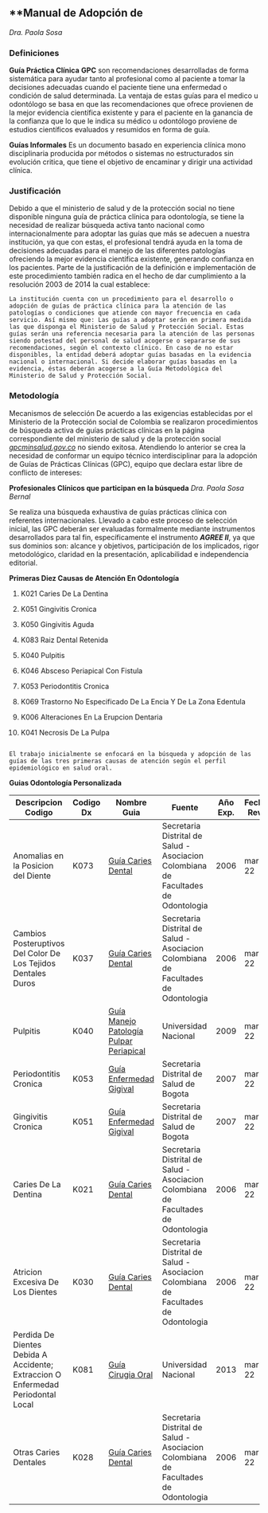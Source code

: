 ## **Manual de Adopción de 
_Dra. Paola Sosa_

### **Definiciones**

**Guía Práctica Clínica** **GPC** son recomendaciones desarrolladas de forma sistemática para ayudar tanto al profesional como al paciente a tomar la decisiones adecuadas cuando el paciente tiene una enfermedad o condición de salud determinada. La ventaja de estas guías para el medico u odontólogo se basa en que las recomendaciones que ofrece provienen de la mejor evidencia científica existente y para el paciente en la ganancia de la confianza que lo que le indica su médico u odontólogo proviene de estudios científicos evaluados y resumidos en forma de guía.
    
**Guías Informales** Es un documento basado en experiencia clínica mono disciplinaria producida por métodos o sistemas no estructurados sin evolución critica, que tiene el objetivo de encaminar y dirigir una actividad clínica.
    

### **Justificación**

Debido a que el ministerio de salud y de la protección social no tiene disponible ninguna guía de práctica clínica para odontología, se tiene la necesidad de realizar búsqueda activa tanto nacional como internacionalmente para adoptar las guías que más se adecuen a nuestra institución, ya que con estas, el profesional tendrá ayuda en la toma de decisiones adecuadas para el manejo de las diferentes patologías ofreciendo la mejor evidencia científica existente, generando confianza en los pacientes. Parte de la justificación de la definición e implementación de este procedimiento también radica en el hecho de dar cumplimiento a la resolución 2003 de 2014 la cual establece:

```{note}
La institución cuenta con un procedimiento para el desarrollo o adopción de guías de práctica clínica para la atención de las patologías o condiciones que atiende con mayor frecuencia en cada servicio. Así mismo que: Las guías a adoptar serán en primera medida las que disponga el Ministerio de Salud y Protección Social. Estas guías serán una referencia necesaria para la atención de las personas siendo potestad del personal de salud acogerse o separarse de sus recomendaciones, según el contexto clínico. En caso de no estar disponibles, la entidad deberá adoptar guías basadas en la evidencia nacional o internacional. Si decide elaborar guías basadas en la evidencia, éstas deberán acogerse a la Guía Metodológica del Ministerio de Salud y Protección Social.
```


### **Metodología**

Mecanismos de selección De acuerdo a las exigencias establecidas por el Ministerio de la Protección social de Colombia se realizaron procedimientos de búsqueda activa de guías prácticas clínicas en la página correspondiente del ministerio de salud y de la protección social _[gpcminsalud.gov.co](http://gpcminsalud.gov.co)_ no siendo exitosa. Atendiendo lo anterior se crea la necesidad de conformar un equipo técnico interdisciplinar para la adopción de Guías de Prácticas Clínicas (GPC), equipo que declara estar libre de conflicto de intereses:

**Profesionales Clínicos que participan en la búsqueda**
_Dra. Paola Sosa Bernal_
        

Se realiza una búsqueda exhaustiva de guías prácticas clínica con referentes internacionales. Llevado a cabo este proceso de selección inicial, las GPC deberán ser evaluadas formalmente mediante instrumentos desarrollados para tal fin, específicamente el instrumento _**AGREE II**_, ya que sus dominios son: alcance y objetivos, participación de los implicados, rigor metodológico, claridad en la presentación, aplicabilidad e independencia editorial.

**Primeras Diez Causas de Atención En Odontología**

1.  K021 Caries De La Dentina
    
2.  K051 Gingivitis Cronica
    
3.  K050 Gingivitis Aguda
    
4.  K083 Raiz Dental Retenida
    
5.  K040 Pulpitis
    
6.  K046 Absceso Periapical Con Fistula
    
7.  K053 Periodontitis Cronica
    
8.  K069 Trastorno No Especificado De La Encia Y De La Zona Edentula
    
9.  K006 Alteraciones En La Erupcion Dentaria
    
10.  K041 Necrosis De La Pulpa
    

```{note}

El trabajo inicialmente se enfocará en la búsqueda y adopción de las guías de las tres primeras causas de atención según el perfil epidemiológico en salud oral.
```
**Guias Odontología Personalizada**

| Descripcion Codigo                                                               | Codigo Dx | Nombre Guia                                                                                                                     | Fuente                                                                             | Año Exp. | Fecha Rev. | Agree II                                                                                                              |
| -------------------------------------------------------------------------------- | --------- | ------------------------------------------------------------------------------------------------------------------------------- | ---------------------------------------------------------------------------------- | -------- | ---------- | --------------------------------------------------------------------------------------------------------------------- |
| Anomalias en la Posicion del Diente                                              | K073      | [Guía Caries Dental](https://drive.google.com/file/d/1B9j_TXwXEnE1_kasngLGHgETzKv1KDh3/view?usp=sharing)                    | Secretaria Distrital de Salud - Asociacion Colombiana de Facultades de Odontologia | 2006     | mar-22     | [Agree II Caries](https://docs.google.com/spreadsheets/d/1o5X_h6drlIavTgbGmsjrIszikiBJ4XPj/edit#gid=1616926669)    |
| Cambios Posteruptivos Del Color De Los Tejidos Dentales Duros                    | K037      | [Guía Caries Dental](https://drive.google.com/file/d/1B9j_TXwXEnE1_kasngLGHgETzKv1KDh3/view?usp=sharing)                    | Secretaria Distrital de Salud - Asociacion Colombiana de Facultades de Odontologia | 2006     | mar-22     | [Agree II Caries](https://docs.google.com/spreadsheets/d/1o5X_h6drlIavTgbGmsjrIszikiBJ4XPj/edit#gid=1616926669)    |
| Pulpitis                                                                         | K040      | [Guía Manejo Patología Pulpar Periapical](https://drive.google.com/file/d/1NpLQTpOzTFIL0FmmXaoBzdDyxebYbWnh/view?usp=sharing) | Universidad Nacional                                                               | 2009     | mar-22     | [Agree II Patología](https://docs.google.com/spreadsheets/d/1o5X_h6drlIavTgbGmsjrIszikiBJ4XPj/edit#gid=739222368)  |
| Periodontitis Cronica                                                            | K053      | [Guía Enfermedad Gigival](https://drive.google.com/file/d/1qjb3hTIS20CPx3eTGyektrkkv3u0-E_J/view?usp=sharing)                | Secretaria Distrital de Salud de Bogota                                            | 2007     | mar-22     | [Agree II E. Gingival](https://docs.google.com/spreadsheets/d/1o5X_h6drlIavTgbGmsjrIszikiBJ4XPj/edit#gid=92261782) |
| Gingivitis Cronica                                                               | K051      | [Guía Enfermedad Gigival](https://drive.google.com/file/d/1qjb3hTIS20CPx3eTGyektrkkv3u0-E_J/view?usp=sharing)                | Secretaria Distrital de Salud de Bogota                                            | 2007     | mar-22     | [Agree II E. Gingival](https://docs.google.com/spreadsheets/d/1o5X_h6drlIavTgbGmsjrIszikiBJ4XPj/edit#gid=92261782) |
| Caries De La Dentina                                                             | K021      | [Guía Caries Dental](https://drive.google.com/file/d/1B9j_TXwXEnE1_kasngLGHgETzKv1KDh3/view?usp=sharing)                    | Secretaria Distrital de Salud - Asociacion Colombiana de Facultades de Odontologia | 2006     | mar-22     | [Agree II Caries](https://docs.google.com/spreadsheets/d/1o5X_h6drlIavTgbGmsjrIszikiBJ4XPj/edit#gid=1616926669)    |
| Atricion Excesiva De Los Dientes                                                 | K030      | [Guía Caries Dental](https://drive.google.com/file/d/1B9j_TXwXEnE1_kasngLGHgETzKv1KDh3/view?usp=sharing)                    | Secretaria Distrital de Salud - Asociacion Colombiana de Facultades de Odontologia | 2006     | mar-22     | [Agree II Caries](https://docs.google.com/spreadsheets/d/1o5X_h6drlIavTgbGmsjrIszikiBJ4XPj/edit#gid=1616926669)    |
| Perdida De Dientes Debida A Accidente; Extraccion O Enfermedad Periodontal Local | K081      | [Guía Cirugia Oral](https://drive.google.com/file/d/1DlltUxHyaBH3ZNb88AEUdScosa6PGEnu/view?usp=sharing)                       | Universidad Nacional                                                               | 2013     | mar-22     | [Agree II Cirugía](https://docs.google.com/spreadsheets/d/1o5X_h6drlIavTgbGmsjrIszikiBJ4XPj/edit#gid=1451202370)   |
| Otras Caries Dentales                                                            | K028      | [Guía Caries Dental](https://drive.google.com/file/d/1B9j_TXwXEnE1_kasngLGHgETzKv1KDh3/view?usp=sharing)                    | Secretaria Distrital de Salud - Asociacion Colombiana de Facultades de Odontologia | 2006     | mar-22     | [Agree II Caries](https://docs.google.com/spreadsheets/d/1o5X_h6drlIavTgbGmsjrIszikiBJ4XPj/edit#gid=1616926669)    |
